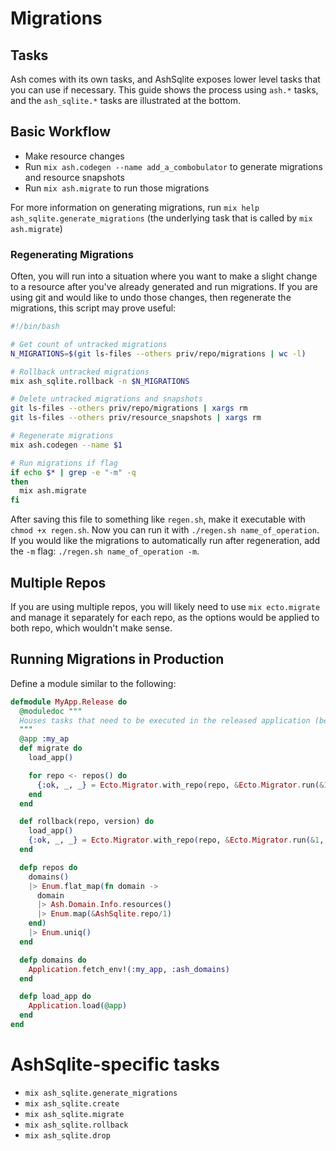 # Migrations

## Tasks

Ash comes with its own tasks, and AshSqlite exposes lower level tasks that you can use if necessary. This guide shows the process using `ash.*` tasks, and the `ash_sqlite.*` tasks are illustrated at the bottom.

## Basic Workflow

- Make resource changes
- Run `mix ash.codegen --name add_a_combobulator` to generate migrations and resource snapshots
- Run `mix ash.migrate` to run those migrations

For more information on generating migrations, run `mix help ash_sqlite.generate_migrations` (the underlying task that is called by `mix ash.migrate`)

### Regenerating Migrations

Often, you will run into a situation where you want to make a slight change to a resource after you've already generated and run migrations. If you are using git and would like to undo those changes, then regenerate the migrations, this script may prove useful:

```bash
#!/bin/bash

# Get count of untracked migrations
N_MIGRATIONS=$(git ls-files --others priv/repo/migrations | wc -l)

# Rollback untracked migrations
mix ash_sqlite.rollback -n $N_MIGRATIONS

# Delete untracked migrations and snapshots
git ls-files --others priv/repo/migrations | xargs rm
git ls-files --others priv/resource_snapshots | xargs rm

# Regenerate migrations
mix ash.codegen --name $1

# Run migrations if flag
if echo $* | grep -e "-m" -q
then
  mix ash.migrate
fi
```

After saving this file to something like `regen.sh`, make it executable with `chmod +x regen.sh`. Now you can run it with `./regen.sh name_of_operation`. If you would like the migrations to automatically run after regeneration, add the `-m` flag: `./regen.sh name_of_operation -m`.

## Multiple Repos

If you are using multiple repos, you will likely need to use `mix ecto.migrate` and manage it separately for each repo, as the options would
be applied to both repo, which wouldn't make sense.

## Running Migrations in Production

Define a module similar to the following:

```elixir
defmodule MyApp.Release do
  @moduledoc """
  Houses tasks that need to be executed in the released application (because mix is not present in releases).
  """
  @app :my_ap
  def migrate do
    load_app()

    for repo <- repos() do
      {:ok, _, _} = Ecto.Migrator.with_repo(repo, &Ecto.Migrator.run(&1, :up, all: true))
    end
  end

  def rollback(repo, version) do
    load_app()
    {:ok, _, _} = Ecto.Migrator.with_repo(repo, &Ecto.Migrator.run(&1, :down, to: version))
  end

  defp repos do
    domains()
    |> Enum.flat_map(fn domain ->
      domain
      |> Ash.Domain.Info.resources()
      |> Enum.map(&AshSqlite.repo/1)
    end)
    |> Enum.uniq()
  end

  defp domains do
    Application.fetch_env!(:my_app, :ash_domains)
  end

  defp load_app do
    Application.load(@app)
  end
end
```

# AshSqlite-specific tasks

- `mix ash_sqlite.generate_migrations`
- `mix ash_sqlite.create`
- `mix ash_sqlite.migrate`
- `mix ash_sqlite.rollback`
- `mix ash_sqlite.drop`
